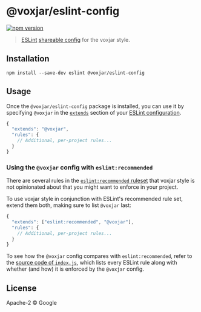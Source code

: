 # @voxjar/eslint-config
[![npm version](https://badge.fury.io/js/%40voxjar%2Feslint-config.svg)](https://badge.fury.io/js/%40voxjar%2Feslint-config)

> [ESLint](http://eslint.org/) [shareable config](http://eslint.org/docs/developer-guide/shareable-configs.html) for the voxjar style.

## Installation

```
npm install --save-dev eslint @voxjar/eslint-config
```

## Usage

Once the `@voxjar/eslint-config` package is installed, you can use it by specifying `@voxjar` in the [`extends`](http://eslint.org/docs/user-guide/configuring#extending-configuration-files) section of your [ESLint configuration](http://eslint.org/docs/user-guide/configuring).

```js
{
  "extends": "@voxjar",
  "rules": {
    // Additional, per-project rules...
  }
}
```

### Using the `@voxjar` config with `eslint:recommended`

There are several rules in the [`eslint:recommended` ruleset](http://eslint.org/docs/rules/) that voxjar style is not opinionated about that you might want to enforce in your project.

To use voxjar style in conjunction with ESLint's recommended rule set, extend them both, making sure to list `@voxjar` last:

```js
{
  "extends": ["eslint:recommended", "@voxjar"],
  "rules": {
    // Additional, per-project rules...
  }
}
```

To see how the `@voxjar` config compares with `eslint:recommended`, refer to the [source code of `index.js`](index.js), which lists every ESLint rule along with whether (and how) it is enforced by the `@voxjar` config.


## License

Apache-2 © Google
